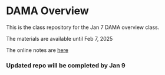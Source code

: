 # DAMA Overview 

This is the class repository for the Jan 7 DAMA overview class. 

The materials are available until Feb 7, 2025

The online notes are [here](https://exgnosis.org/2501-Dama/class-introduction.html)

### Updated repo will be completed by Jan 9
